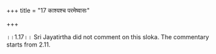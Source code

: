 +++
title = "17 काश्यश्च परमेष्वासः"

+++
  
  
।।1.17।। Sri Jayatirtha did not comment on this sloka. The commentary
starts from 2.11.  
  
